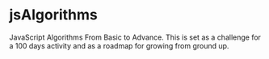 # jsAlgorithms
JavaScript Algorithms From Basic to Advance. This is set as a challenge for a 100 days activity and as a roadmap for growing from ground up. 
